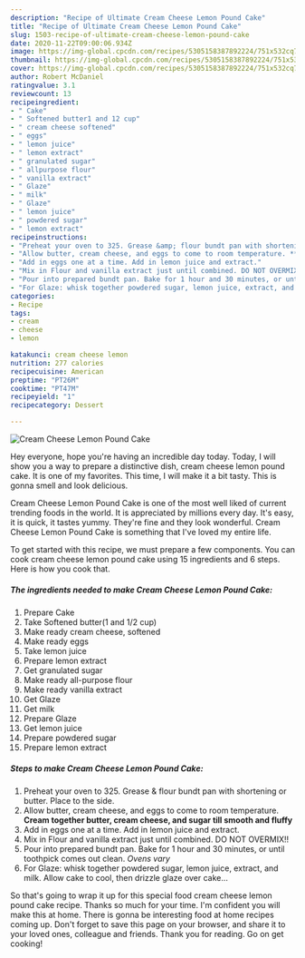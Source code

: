 ```yaml
---
description: "Recipe of Ultimate Cream Cheese Lemon Pound Cake"
title: "Recipe of Ultimate Cream Cheese Lemon Pound Cake"
slug: 1503-recipe-of-ultimate-cream-cheese-lemon-pound-cake
date: 2020-11-22T09:00:06.934Z
image: https://img-global.cpcdn.com/recipes/5305158387892224/751x532cq70/cream-cheese-lemon-pound-cake-recipe-main-photo.jpg
thumbnail: https://img-global.cpcdn.com/recipes/5305158387892224/751x532cq70/cream-cheese-lemon-pound-cake-recipe-main-photo.jpg
cover: https://img-global.cpcdn.com/recipes/5305158387892224/751x532cq70/cream-cheese-lemon-pound-cake-recipe-main-photo.jpg
author: Robert McDaniel
ratingvalue: 3.1
reviewcount: 13
recipeingredient:
- " Cake"
- " Softened butter1 and 12 cup"
- " cream cheese softened"
- " eggs"
- " lemon juice"
- " lemon extract"
- " granulated sugar"
- " allpurpose flour"
- " vanilla extract"
- " Glaze"
- " milk"
- " Glaze"
- " lemon juice"
- " powdered sugar"
- " lemon extract"
recipeinstructions:
- "Preheat your oven to 325. Grease &amp; flour bundt pan with shortening or butter. Place to the side."
- "Allow butter, cream cheese, and eggs to come to room temperature. **Cream together butter, cream cheese, and sugar till smooth and fluffy**"
- "Add in eggs one at a time. Add in lemon juice and extract."
- "Mix in Flour and vanilla extract just until combined. DO NOT OVERMIX!!"
- "Pour into prepared bundt pan. Bake for 1 hour and 30 minutes, or until toothpick comes out clean. *Ovens vary*"
- "For Glaze: whisk together powdered sugar, lemon juice, extract, and milk. Allow cake to cool, then drizzle glaze over cake..."
categories:
- Recipe
tags:
- cream
- cheese
- lemon

katakunci: cream cheese lemon 
nutrition: 277 calories
recipecuisine: American
preptime: "PT26M"
cooktime: "PT47M"
recipeyield: "1"
recipecategory: Dessert

---
```



![Cream Cheese Lemon Pound Cake](https://img-global.cpcdn.com/recipes/5305158387892224/751x532cq70/cream-cheese-lemon-pound-cake-recipe-main-photo.jpg)

Hey everyone, hope you're having an incredible day today. Today, I will show you a way to prepare a distinctive dish, cream cheese lemon pound cake. It is one of my favorites. This time, I will make it a bit tasty. This is gonna smell and look delicious.

Cream Cheese Lemon Pound Cake is one of the most well liked of current trending foods in the world. It is appreciated by millions every day. It's easy, it is quick, it tastes yummy. They're fine and they look wonderful. Cream Cheese Lemon Pound Cake is something that I've loved my entire life.




To get started with this recipe, we must prepare a few components. You can cook cream cheese lemon pound cake using 15 ingredients and 6 steps. Here is how you cook that.

<!--inarticleads1-->

##### The ingredients needed to make Cream Cheese Lemon Pound Cake:

1. Prepare  Cake
1. Take  Softened butter(1 and 1/2 cup)
1. Make ready  cream cheese, softened
1. Make ready  eggs
1. Take  lemon juice
1. Prepare  lemon extract
1. Get  granulated sugar
1. Make ready  all-purpose flour
1. Make ready  vanilla extract
1. Get  Glaze
1. Get  milk
1. Prepare  Glaze
1. Get  lemon juice
1. Prepare  powdered sugar
1. Prepare  lemon extract




<!--inarticleads2-->

##### Steps to make Cream Cheese Lemon Pound Cake:

1. Preheat your oven to 325. Grease &amp; flour bundt pan with shortening or butter. Place to the side.
1. Allow butter, cream cheese, and eggs to come to room temperature. **Cream together butter, cream cheese, and sugar till smooth and fluffy**
1. Add in eggs one at a time. Add in lemon juice and extract.
1. Mix in Flour and vanilla extract just until combined. DO NOT OVERMIX!!
1. Pour into prepared bundt pan. Bake for 1 hour and 30 minutes, or until toothpick comes out clean. *Ovens vary*
1. For Glaze: whisk together powdered sugar, lemon juice, extract, and milk. Allow cake to cool, then drizzle glaze over cake...




So that's going to wrap it up for this special food cream cheese lemon pound cake recipe. Thanks so much for your time. I'm confident you will make this at home. There is gonna be interesting food at home recipes coming up. Don't forget to save this page on your browser, and share it to your loved ones, colleague and friends. Thank you for reading. Go on get cooking!
